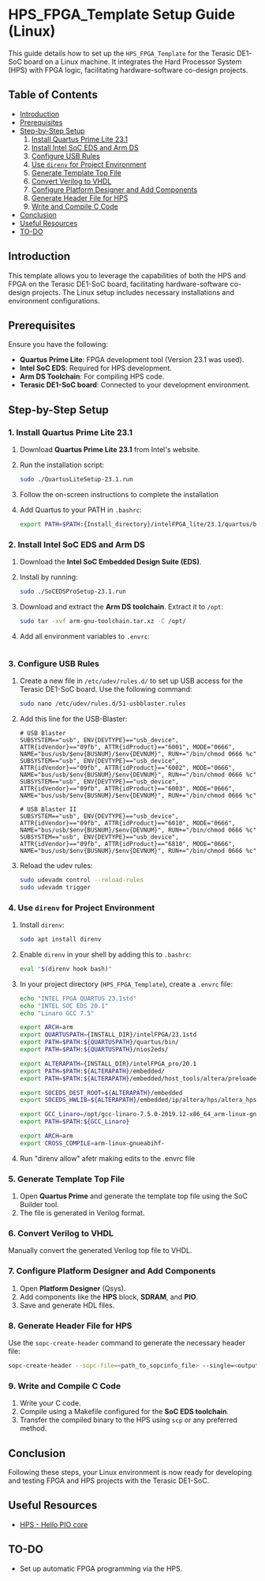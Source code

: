# HPS_FPGA_Template Setup Guide (Linux)

This guide details how to set up the `HPS_FPGA_Template` for the Terasic DE1-SoC board on a Linux machine. It integrates the Hard Processor System (HPS) with FPGA logic, facilitating hardware-software co-design projects.

## Table of Contents

- [Introduction](#introduction)
- [Prerequisites](#prerequisites)
- [Step-by-Step Setup](#step-by-step-setup)
  1. [Install Quartus Prime Lite 23.1](#1-install-quartus-prime-lite-231)
  2. [Install Intel SoC EDS and Arm DS](#2-install-intel-soc-eds-and-arm-ds)
  3. [Configure USB Rules](#3-configure-usb-rules)
  4. [Use `direnv` for Project Environment](#4-use-direnv-for-project-environment)
  5. [Generate Template Top File](#5-generate-template-top-file)
  6. [Convert Verilog to VHDL](#6-convert-verilog-to-vhdl)
  7. [Configure Platform Designer and Add Components](#7-configure-platform-designer-and-add-components)
  8. [Generate Header File for HPS](#8-generate-header-file-for-hps)
  9. [Write and Compile C Code](#9-write-and-compile-c-code)
- [Conclusion](#conclusion)
- [Useful Resources](#useful-resources)
- [TO-DO](#to-do)

## Introduction

This template allows you to leverage the capabilities of both the HPS and FPGA on the Terasic DE1-SoC board, facilitating hardware-software co-design projects. The Linux setup includes necessary installations and environment configurations.

## Prerequisites

Ensure you have the following:

- **Quartus Prime Lite**: FPGA development tool (Version 23.1 was used).
- **Intel SoC EDS**: Required for HPS development.
- **Arm DS Toolchain**: For compiling HPS code.
- **Terasic DE1-SoC board**: Connected to your development environment.

## Step-by-Step Setup

### 1. Install Quartus Prime Lite 23.1

1. Download **Quartus Prime Lite 23.1** from Intel's website.
2. Run the installation script:

   ```bash
   sudo ./QuartusLiteSetup-23.1.run
   ```

3. Follow the on-screen instructions to complete the installation

4. Add Quartus to your PATH in `.bashrc`:

   ```bash
   export PATH=$PATH:{Install_directory}/intelFPGA_lite/23.1/quartus/bin
   ```

### 2. Install Intel SoC EDS and Arm DS

1. Download the **Intel SoC Embedded Design Suite (EDS)**.
2. Install by running:

   ```bash
   sudo ./SoCEDSProSetup-23.1.run
   ```

3. Download and extract the **Arm DS toolchain**. Extract it to `/opt`:

   ```bash
   sudo tar -xvf arm-gnu-toolchain.tar.xz -C /opt/
   ```

4. Add all environment variables to `.envrc`:

   ```bash
   
   ```

### 3. Configure USB Rules

1. Create a new file in `/etc/udev/rules.d/` to set up USB access for the Terasic DE1-SoC board. Use the following command:

   ```bash
   sudo nano /etc/udev/rules.d/51-usbblaster.rules
   ```

2. Add this line for the USB-Blaster:

   ```
   # USB Blaster
   SUBSYSTEM=="usb", ENV{DEVTYPE}=="usb_device", ATTR{idVendor}=="09fb", ATTR{idProduct}=="6001", MODE="0666", NAME="bus/usb/$env{BUSNUM}/$env{DEVNUM}", RUN+="/bin/chmod 0666 %c"
   SUBSYSTEM=="usb", ENV{DEVTYPE}=="usb_device", ATTR{idVendor}=="09fb", ATTR{idProduct}=="6002", MODE="0666", NAME="bus/usb/$env{BUSNUM}/$env{DEVNUM}", RUN+="/bin/chmod 0666 %c"
   SUBSYSTEM=="usb", ENV{DEVTYPE}=="usb_device", ATTR{idVendor}=="09fb", ATTR{idProduct}=="6003", MODE="0666", NAME="bus/usb/$env{BUSNUM}/$env{DEVNUM}", RUN+="/bin/chmod 0666 %c"

   # USB Blaster II
   SUBSYSTEM=="usb", ENV{DEVTYPE}=="usb_device", ATTR{idVendor}=="09fb", ATTR{idProduct}=="6010", MODE="0666", NAME="bus/usb/$env{BUSNUM}/$env{DEVNUM}", RUN+="/bin/chmod 0666 %c"
   SUBSYSTEM=="usb", ENV{DEVTYPE}=="usb_device", ATTR{idVendor}=="09fb", ATTR{idProduct}=="6810", MODE="0666", NAME="bus/usb/$env{BUSNUM}/$env{DEVNUM}", RUN+="/bin/chmod 0666 %c"
   ```

3. Reload the udev rules:

   ```bash
   sudo udevadm control --reload-rules
   sudo udevadm trigger
   ```

### 4. Use `direnv` for Project Environment

1. Install `direnv`:

   ```bash
   sudo apt install direnv
   ```

2. Enable `direnv` in your shell by adding this to `.bashrc`:

   ```bash
   eval "$(direnv hook bash)"
   ```

3. In your project directory (`HPS_FPGA_Template`), create a `.envrc` file:

   ```bash
   echo "INTEL FPGA QUARTUS 23.1std"
   echo "INTEL SOC EDS 20.1"
   echo "Linaro GCC 7.5"

   export ARCH=arm
   export QUARTUSPATH={INSTALL_DIR}/intelFPGA/23.1std
   export PATH=$PATH:${QUARTUSPATH}/quartus/bin/
   export PATH=$PATH:${QUARTUSPATH}/nios2eds/

   export ALTERAPATH={INSTALL_DIR}/intelFPGA_pro/20.1
   export PATH=$PATH:${ALTERAPATH}/embedded/
   export PATH=$PATH:${ALTERAPATH}/embedded/host_tools/altera/preloadergen/

   export SOCEDS_DEST_ROOT=${ALTERAPATH}/embedded
   export SOCEDS_HWLIB=${ALTERAPATH}/embedded/ip/altera/hps/altera_hps/hwlib/

   export GCC_Linaro=/opt/gcc-linaro-7.5.0-2019.12-x86_64_arm-linux-gnueabihf/bin
   export PATH=$PATH:${GCC_Linaro}

   export ARCH=arm
   export CROSS_COMPILE=arm-linux-gnueabihf-
   ```
4. Run "direnv allow" afetr making edits to the .envrc file

### 5. Generate Template Top File

1. Open **Quartus Prime** and generate the template top file using the SoC Builder tool.
2. The file is generated in Verilog format.

### 6. Convert Verilog to VHDL

Manually convert the generated Verilog top file to VHDL.

### 7. Configure Platform Designer and Add Components

1. Open **Platform Designer** (Qsys).
2. Add components like the **HPS** block, **SDRAM**, and **PIO**.
3. Save and generate HDL files.

### 8. Generate Header File for HPS

Use the `sopc-create-header` command to generate the necessary header file:

```bash
sopc-create-header --sopc-file=<path_to_sopcinfo_file> --single=<output_header_file.h>
```

### 9. Write and Compile C Code

1. Write your C code.
2. Compile using a Makefile configured for the **SoC EDS toolchain**.
3. Transfer the compiled binary to the HPS using `scp` or any preferred method.

## Conclusion

Following these steps, your Linux environment is now ready for developing and testing FPGA and HPS projects with the Terasic DE1-SoC.

## Useful Resources
- [HPS - Hello PIO core](https://www.youtube.com/watch?v=6hjsMUAKtT8)

## TO-DO
- Set up automatic FPGA programming via the HPS.